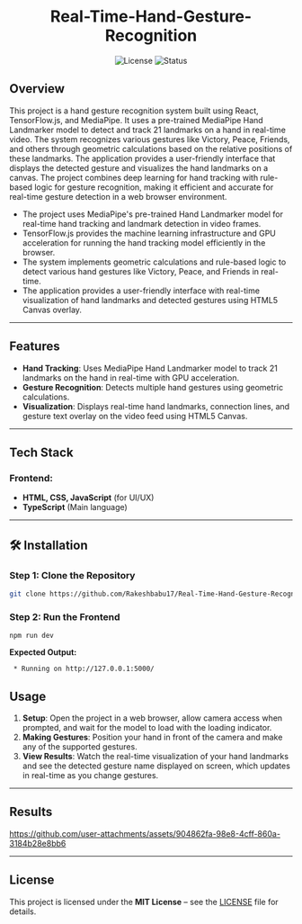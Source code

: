 <h1 align="center"> Real-Time-Hand-Gesture-Recognition </h1>
<p align="center">
  <img src="https://img.shields.io/badge/license-MIT-blue.svg" alt="License">
  <img src="https://img.shields.io/badge/Status-Completed-success.svg" alt="Status">
</p>

##  Overview
This project is a hand gesture recognition system built using React, TensorFlow.js, and MediaPipe. It uses a pre-trained MediaPipe Hand Landmarker model to detect and track 21 landmarks on a hand in real-time video. The system recognizes various gestures like Victory, Peace, Friends, and others through geometric calculations based on the relative positions of these landmarks. The application provides a user-friendly interface that displays the detected gesture and visualizes the hand landmarks on a canvas. The project combines deep learning for hand tracking with rule-based logic for gesture recognition, making it efficient and accurate for real-time gesture detection in a web browser environment.

- The project uses MediaPipe's pre-trained Hand Landmarker model for real-time hand tracking and landmark detection in video frames.
- TensorFlow.js provides the machine learning infrastructure and GPU acceleration for running the hand tracking model efficiently in the browser.
- The system implements geometric calculations and rule-based logic to detect various hand gestures like Victory, Peace, and Friends in real-time.
- The application provides a user-friendly interface with real-time visualization of hand landmarks and detected gestures using HTML5 Canvas overlay.

---

##  Features
- **Hand Tracking**:  Uses MediaPipe Hand Landmarker model to track 21 landmarks on the hand in real-time with GPU acceleration.
- **Gesture Recognition**: Detects multiple hand gestures using geometric calculations.
- **Visualization**: Displays real-time hand landmarks, connection lines, and gesture text overlay on the video feed using HTML5 Canvas.

---

## Tech Stack

### Frontend:
- **HTML, CSS, JavaScript** (for UI/UX)
- **TypeScript** (Main language)

---

## 🛠 Installation
### Step 1: Clone the Repository
```sh
git clone https://github.com/Rakeshbabu17/Real-Time-Hand-Gesture-Recognition.git 
```

### Step 2: Run the Frontend
 `npm run dev`


**Expected Output:**
```
 * Running on http://127.0.0.1:5000/
```

## Usage
1. **Setup**: Open the project in a web browser, allow camera access when prompted, and wait for the model to load with the loading indicator.
2. **Making Gestures**: Position your hand in front of the camera and make any of the supported gestures.
3. **View Results**: Watch the real-time visualization of your hand landmarks and see the detected gesture name displayed on screen, which updates in real-time as you change gestures.
---
##  Results

https://github.com/user-attachments/assets/904862fa-98e8-4cff-860a-3184b28e8bb6

---
##  License
This project is licensed under the **MIT License** – see the [LICENSE](./LICENSE) file for details.
